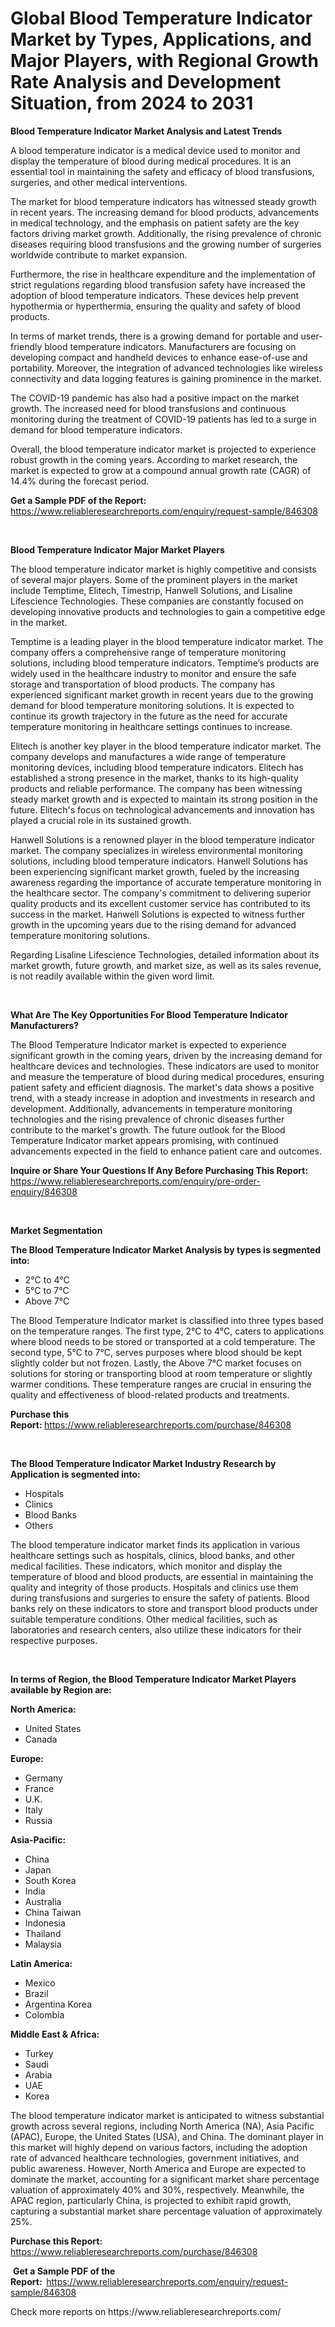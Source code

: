 <p><h1>Global Blood Temperature Indicator Market by Types, Applications, and Major Players, with Regional Growth Rate Analysis and Development Situation, from 2024 to 2031</h1></p><p><strong>Blood Temperature Indicator Market Analysis and Latest Trends</strong></p>
<p><p>A blood temperature indicator is a medical device used to monitor and display the temperature of blood during medical procedures. It is an essential tool in maintaining the safety and efficacy of blood transfusions, surgeries, and other medical interventions. </p><p>The market for blood temperature indicators has witnessed steady growth in recent years. The increasing demand for blood products, advancements in medical technology, and the emphasis on patient safety are the key factors driving market growth. Additionally, the rising prevalence of chronic diseases requiring blood transfusions and the growing number of surgeries worldwide contribute to market expansion.</p><p>Furthermore, the rise in healthcare expenditure and the implementation of strict regulations regarding blood transfusion safety have increased the adoption of blood temperature indicators. These devices help prevent hypothermia or hyperthermia, ensuring the quality and safety of blood products.</p><p>In terms of market trends, there is a growing demand for portable and user-friendly blood temperature indicators. Manufacturers are focusing on developing compact and handheld devices to enhance ease-of-use and portability. Moreover, the integration of advanced technologies like wireless connectivity and data logging features is gaining prominence in the market.</p><p>The COVID-19 pandemic has also had a positive impact on the market growth. The increased need for blood transfusions and continuous monitoring during the treatment of COVID-19 patients has led to a surge in demand for blood temperature indicators.</p><p>Overall, the blood temperature indicator market is projected to experience robust growth in the coming years. According to market research, the market is expected to grow at a compound annual growth rate (CAGR) of 14.4% during the forecast period.</p></p>
<p><strong>Get a Sample PDF of the Report:&nbsp;</strong> <a href="https://www.reliableresearchreports.com/enquiry/request-sample/846308">https://www.reliableresearchreports.com/enquiry/request-sample/846308</a></p>
<p>&nbsp;</p>
<p><strong>Blood Temperature Indicator Major Market Players</strong></p>
<p><p>The blood temperature indicator market is highly competitive and consists of several major players. Some of the prominent players in the market include Temptime, Elitech, Timestrip, Hanwell Solutions, and Lisaline Lifescience Technologies. These companies are constantly focused on developing innovative products and technologies to gain a competitive edge in the market.</p><p>Temptime is a leading player in the blood temperature indicator market. The company offers a comprehensive range of temperature monitoring solutions, including blood temperature indicators. Temptime’s products are widely used in the healthcare industry to monitor and ensure the safe storage and transportation of blood products. The company has experienced significant market growth in recent years due to the growing demand for blood temperature monitoring solutions. It is expected to continue its growth trajectory in the future as the need for accurate temperature monitoring in healthcare settings continues to increase.</p><p>Elitech is another key player in the blood temperature indicator market. The company develops and manufactures a wide range of temperature monitoring devices, including blood temperature indicators. Elitech has established a strong presence in the market, thanks to its high-quality products and reliable performance. The company has been witnessing steady market growth and is expected to maintain its strong position in the future. Elitech's focus on technological advancements and innovation has played a crucial role in its sustained growth.</p><p>Hanwell Solutions is a renowned player in the blood temperature indicator market. The company specializes in wireless environmental monitoring solutions, including blood temperature indicators. Hanwell Solutions has been experiencing significant market growth, fueled by the increasing awareness regarding the importance of accurate temperature monitoring in the healthcare sector. The company's commitment to delivering superior quality products and its excellent customer service has contributed to its success in the market. Hanwell Solutions is expected to witness further growth in the upcoming years due to the rising demand for advanced temperature monitoring solutions.</p><p>Regarding Lisaline Lifescience Technologies, detailed information about its market growth, future growth, and market size, as well as its sales revenue, is not readily available within the given word limit.</p></p>
<p>&nbsp;</p>
<p><strong>What Are The Key Opportunities For Blood Temperature Indicator Manufacturers?</strong></p>
<p><p>The Blood Temperature Indicator market is expected to experience significant growth in the coming years, driven by the increasing demand for healthcare devices and technologies. These indicators are used to monitor and measure the temperature of blood during medical procedures, ensuring patient safety and efficient diagnosis. The market's data shows a positive trend, with a steady increase in adoption and investments in research and development. Additionally, advancements in temperature monitoring technologies and the rising prevalence of chronic diseases further contribute to the market's growth. The future outlook for the Blood Temperature Indicator market appears promising, with continued advancements expected in the field to enhance patient care and outcomes.</p></p>
<p><strong>Inquire or Share Your Questions If Any Before Purchasing This Report:</strong> <a href="https://www.reliableresearchreports.com/enquiry/pre-order-enquiry/846308">https://www.reliableresearchreports.com/enquiry/pre-order-enquiry/846308</a></p>
<p>&nbsp;</p>
<p><strong>Market Segmentation</strong></p>
<p><strong>The Blood Temperature Indicator Market Analysis by types is segmented into:</strong></p>
<p><ul><li>2°C to 4°C</li><li>5°C to 7°C</li><li>Above 7°C</li></ul></p>
<p><p>The Blood Temperature Indicator market is classified into three types based on the temperature ranges. The first type, 2°C to 4°C, caters to applications where blood needs to be stored or transported at a cold temperature. The second type, 5°C to 7°C, serves purposes where blood should be kept slightly colder but not frozen. Lastly, the Above 7°C market focuses on solutions for storing or transporting blood at room temperature or slightly warmer conditions. These temperature ranges are crucial in ensuring the quality and effectiveness of blood-related products and treatments.</p></p>
<p><strong>Purchase this Report:&nbsp;</strong><a href="https://www.reliableresearchreports.com/purchase/846308">https://www.reliableresearchreports.com/purchase/846308</a></p>
<p>&nbsp;</p>
<p><strong>The Blood Temperature Indicator Market Industry Research by Application is segmented into:</strong></p>
<p><ul><li>Hospitals</li><li>Clinics</li><li>Blood Banks</li><li>Others</li></ul></p>
<p><p>The blood temperature indicator market finds its application in various healthcare settings such as hospitals, clinics, blood banks, and other medical facilities. These indicators, which monitor and display the temperature of blood and blood products, are essential in maintaining the quality and integrity of those products. Hospitals and clinics use them during transfusions and surgeries to ensure the safety of patients. Blood banks rely on these indicators to store and transport blood products under suitable temperature conditions. Other medical facilities, such as laboratories and research centers, also utilize these indicators for their respective purposes.</p></p>
<p>&nbsp;</p>
<p><strong>In terms of Region, the Blood Temperature Indicator Market Players available by Region are:</strong></p>
<p>
    <p> <strong> North America: </strong>
        <ul>
            <li>United States</li>
            <li>Canada</li>
        </ul>
        </p> 
    <p> <strong> Europe: </strong>
        <ul>
            <li>Germany</li>
            <li>France</li>
            <li>U.K.</li>
            <li>Italy</li>
            <li>Russia</li>
        </ul>
        </p> 
    <p> <strong> Asia-Pacific: </strong>
        <ul>
            <li>China</li>
            <li>Japan</li>
            <li>South Korea</li>
            <li>India</li>
            <li>Australia</li>
            <li>China Taiwan</li>
            <li>Indonesia</li>
            <li>Thailand</li>
            <li>Malaysia</li>
        </ul>
        </p> 
    <p> <strong> Latin America: </strong>
        <ul>
            <li>Mexico</li>
            <li>Brazil</li>
            <li>Argentina Korea</li>
            <li>Colombia</li>
        </ul>
        </p> 
    <p> <strong> Middle East & Africa: </strong>
        <ul>
            <li>Turkey</li>
            <li>Saudi</li>
            <li>Arabia</li>
            <li>UAE</li>
            <li>Korea</li>
        </ul>
    </p>
    </p>
<p><p>The blood temperature indicator market is anticipated to witness substantial growth across several regions, including North America (NA), Asia Pacific (APAC), Europe, the United States (USA), and China. The dominant player in this market will highly depend on various factors, including the adoption rate of advanced healthcare technologies, government initiatives, and public awareness. However, North America and Europe are expected to dominate the market, accounting for a significant market share percentage valuation of approximately 40% and 30%, respectively. Meanwhile, the APAC region, particularly China, is projected to exhibit rapid growth, capturing a substantial market share percentage valuation of approximately 25%.</p></p>
<p><strong>Purchase this Report: </strong><a href="https://www.reliableresearchreports.com/purchase/846308">https://www.reliableresearchreports.com/purchase/846308</a></p>
<p>&nbsp;<strong>Get a Sample PDF of the Report:&nbsp;&nbsp;</strong><a href="https://www.reliableresearchreports.com/enquiry/request-sample/846308">https://www.reliableresearchreports.com/enquiry/request-sample/846308</a></p>
<p><strong></strong></p>
<p>Check more reports on https://www.reliableresearchreports.com/</p>